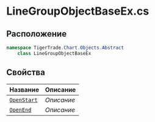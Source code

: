 
# LineGroupObjectBaseEx.cs
## Расположение
```csharp
namespace TigerTrade.Chart.Objects.Abstract  
    class LineGroupObjectBaseEx
```

## Свойства
| Название | Описание |
| --- | --- |
| [`OpenStart`](./Свойства/OpenStart.md) | *Описание* |
| [`OpenEnd`](./Свойства/OpenEnd.md) | *Описание* |

